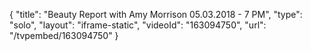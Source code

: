 {
    "title": "Beauty Report with Amy Morrison 05.03.2018 - 7 PM",
    "type": "solo",
    "layout": "iframe-static",
    "videoId": "163094750",
    "url": "\/tvpembed\/163094750"
}